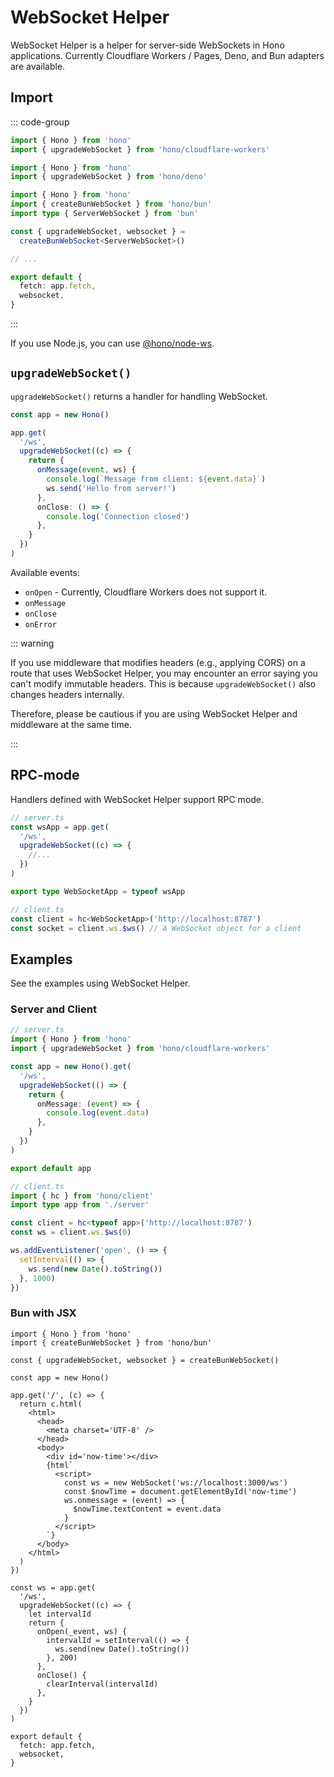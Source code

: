 # WebSocket Helper

WebSocket Helper is a helper for server-side WebSockets in Hono applications.
Currently Cloudflare Workers / Pages, Deno, and Bun adapters are available.

## Import

::: code-group

```ts [Cloudflare Workers]
import { Hono } from 'hono'
import { upgradeWebSocket } from 'hono/cloudflare-workers'
```

```ts [Deno]
import { Hono } from 'hono'
import { upgradeWebSocket } from 'hono/deno'
```

```ts [Bun]
import { Hono } from 'hono'
import { createBunWebSocket } from 'hono/bun'
import type { ServerWebSocket } from 'bun'

const { upgradeWebSocket, websocket } =
  createBunWebSocket<ServerWebSocket>()

// ...

export default {
  fetch: app.fetch,
  websocket,
}
```

:::

If you use Node.js, you can use [@hono/node-ws](https://github.com/honojs/middleware/tree/main/packages/node-ws).

## `upgradeWebSocket()`

`upgradeWebSocket()` returns a handler for handling WebSocket.

```ts
const app = new Hono()

app.get(
  '/ws',
  upgradeWebSocket((c) => {
    return {
      onMessage(event, ws) {
        console.log(`Message from client: ${event.data}`)
        ws.send('Hello from server!')
      },
      onClose: () => {
        console.log('Connection closed')
      },
    }
  })
)
```

Available events:

- `onOpen` - Currently, Cloudflare Workers does not support it.
- `onMessage`
- `onClose`
- `onError`

::: warning

If you use middleware that modifies headers (e.g., applying CORS) on a route that uses WebSocket Helper, you may encounter an error saying you can't modify immutable headers. This is because `upgradeWebSocket()` also changes headers internally.

Therefore, please be cautious if you are using WebSocket Helper and middleware at the same time.

:::

## RPC-mode

Handlers defined with WebSocket Helper support RPC mode.

```ts
// server.ts
const wsApp = app.get(
  '/ws',
  upgradeWebSocket((c) => {
    //...
  })
)

export type WebSocketApp = typeof wsApp

// client.ts
const client = hc<WebSocketApp>('http://localhost:8787')
const socket = client.ws.$ws() // A WebSocket object for a client
```

## Examples

See the examples using WebSocket Helper.

### Server and Client

```ts
// server.ts
import { Hono } from 'hono'
import { upgradeWebSocket } from 'hono/cloudflare-workers'

const app = new Hono().get(
  '/ws',
  upgradeWebSocket(() => {
    return {
      onMessage: (event) => {
        console.log(event.data)
      },
    }
  })
)

export default app
```

```ts
// client.ts
import { hc } from 'hono/client'
import type app from './server'

const client = hc<typeof app>('http://localhost:8787')
const ws = client.ws.$ws(0)

ws.addEventListener('open', () => {
  setInterval(() => {
    ws.send(new Date().toString())
  }, 1000)
})
```

### Bun with JSX

```tsx
import { Hono } from 'hono'
import { createBunWebSocket } from 'hono/bun'

const { upgradeWebSocket, websocket } = createBunWebSocket()

const app = new Hono()

app.get('/', (c) => {
  return c.html(
    <html>
      <head>
        <meta charset='UTF-8' />
      </head>
      <body>
        <div id='now-time'></div>
        {html`
          <script>
            const ws = new WebSocket('ws://localhost:3000/ws')
            const $nowTime = document.getElementById('now-time')
            ws.onmessage = (event) => {
              $nowTime.textContent = event.data
            }
          </script>
        `}
      </body>
    </html>
  )
})

const ws = app.get(
  '/ws',
  upgradeWebSocket((c) => {
    let intervalId
    return {
      onOpen(_event, ws) {
        intervalId = setInterval(() => {
          ws.send(new Date().toString())
        }, 200)
      },
      onClose() {
        clearInterval(intervalId)
      },
    }
  })
)

export default {
  fetch: app.fetch,
  websocket,
}
```
